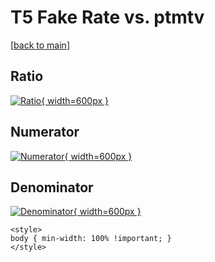 # T5 Fake Rate vs. ptmtv

[[back to main](./)]



## Ratio

[![Ratio](../mtv/var/T5_fakerate_ptmtv.png){ width=600px }](../mtv/var/T5_fakerate_ptmtv.pdf)

## Numerator

[![Numerator](../mtv/num/T5_fakerate_ptmtv_num.png){ width=600px }](../mtv/num/T5_fakerate_ptmtv_num.pdf)

## Denominator

[![Denominator](../mtv/den/T5_fakerate_ptmtv_den.png){ width=600px }](../mtv/den/T5_fakerate_ptmtv_den.pdf)


``` {=html}
<style>
body { min-width: 100% !important; }
</style>
```
